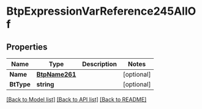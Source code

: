 # BtpExpressionVarReference245AllOf

## Properties

Name | Type | Description | Notes
------------ | ------------- | ------------- | -------------
**Name** | [**BtpName261**](BTPName-261.md) |  | [optional] 
**BtType** | **string** |  | [optional] 

[[Back to Model list]](../README.md#documentation-for-models) [[Back to API list]](../README.md#documentation-for-api-endpoints) [[Back to README]](../README.md)


